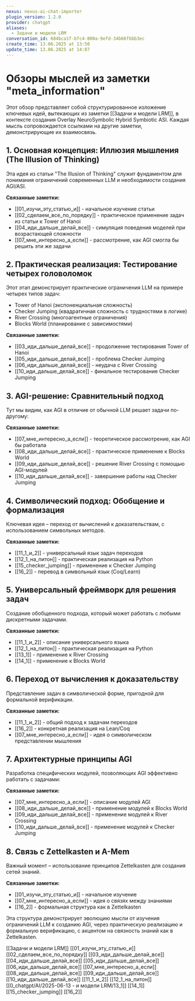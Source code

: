 ```yaml
---
nexus: nexus-ai-chat-importer
plugin_version: 1.2.0
provider: chatgpt
aliases:
  - Задачи и модели LRM
conversation_id: 684bca1f-bfc4-800a-9efd-34b66fbbb3ec
create_time: 13.06.2025 at 13:50
update_time: 13.06.2025 at 14:07
---
```

# Обзоры мыслей из заметки "meta_information"

Этот обзор представляет собой структурированное изложение ключевых идей, вытекающих из заметки [[Задачи и модели LRM]], в контексте создания Overlay NeuroSymbolic Hybrid Symbiotic ASI. Каждая мысль сопровождается ссылками на другие заметки, демонстрирующие их взаимосвязь.

## 1. Основная концепция: Иллюзия мышления (The Illusion of Thinking)

Эта идея из статьи "The Illusion of Thinking" служит фундаментом для понимания ограничений современных LLM и необходимости создания AGI/ASI.

**Связанные заметки:**
- [[01_изучи_эту_статью_и]] - начальное изучение статьи
- [[02_сделаем_все_по_порядку]] - практическое применение задач из статьи к Tower of Hanoi
- [[04_иди_дальше_делай_все]] - симуляция поведения моделей при возрастающей сложности
- [[07_мне_интересно_а_если]] - рассмотрение, как AGI смогла бы решить эти же задачи

## 2. Практическая реализация: Тестирование четырех головоломок

Этот этап демонстрирует практические ограничения LLM на примере четырех типов задач:

- Tower of Hanoi (экспоненциальная сложность)
- Checker Jumping (квадратичная сложность с трудностями в логике)
- River Crossing (многоагентные ограничения)
- Blocks World (планирование с зависимостями)

**Связанные заметки:**
- [[03_иди_дальше_делай_все]] - продолжение тестирования Tower of Hanoi
- [[05_иди_дальше_делай_все]] - проблема Checker Jumping
- [[06_иди_дальше_делай_все]] - неудача с River Crossing
- [[10_иди_дальше_делай_все]] - финальное тестирование Checker Jumping

## 3. AGI-решение: Сравнительный подход

Тут мы видим, как AGI в отличие от обычной LLM решает задачи по-другому:

**Связанные заметки:**
- [[07_мне_интересно_а_если]] - теоретическое рассмотрение, как AGI бы работала
- [[08_иди_дальше_делай_все]] - практическое применение к Blocks World
- [[09_иди_дальше_делай_все]] - решение River Crossing с помощью AGI-модулей
- [[10_иди_дальше_делай_все]] - завершение работы над Checker Jumping

## 4. Символический подход: Обобщение и формализация

Ключевая идея – переход от вычислений к доказательствам, с использованием символьных методов.

**Связанные заметки:**
- [[11_1_и_2]] - универсальный язык задач переходов
- [[12_1_на_питон]] - практическая реализация на Python
- [[15_checker_jumping]] - применение к Checker Jumping
- [[16_2]] - перевод в символьный язык (Coq/Learn)

## 5. Универсальный фреймворк для решения задач

Создание обобщенного подхода, который может работать с любыми дискретными задачами.

**Связанные заметки:**
- [[11_1_и_2]] - описание универсального языка
- [[12_1_на_питон]] - практическая реализация на Python
- [[13_1]] - применение к River Crossing
- [[14_1]] - применение к Blocks World

## 6. Переход от вычисления к доказательству

Представление задач в символической форме, пригодной для формальной верификации.

**Связанные заметки:**
- [[11_1_и_2]] - общий подход к задачам переходов
- [[16_2]] - конкретная реализация на Lean/Coq
- [[07_мне_интересно_а_если]] - идея о символическом представлении мышления

## 7. Архитектурные принципы AGI

Разработка специфических модулей, позволяющих AGI эффективно работать с задачами:

**Связанные заметки:**
- [[07_мне_интересно_а_если]] - описание модулей AGI
- [[08_иди_дальше_делай_все]] - применение модулей к Blocks World
- [[09_иди_дальше_делай_все]] - применение модулей к River Crossing
- [[10_иди_дальше_делай_все]] - применение модулей к Checker Jumping

## 8. Связь с Zettelkasten и A-Mem

Важный момент – использование принципов Zettelkasten для создания сетей знаний.

**Связанные заметки:**
- [[01_изучи_эту_статью_и]] - начальное изучение
- [[07_мне_интересно_а_если]] - идея о связях между знаниями
- [[16_2]] - формальная структура как в Zettelkasten

Эта структура демонстрирует эволюцию мысли от изучения ограничений LLM к созданию AGI, через практическую реализацию и формальную верификацию, с акцентом на связность знаний как в Zettelkasten.

[[Задачи и модели LRM]]
[[01_изучи_эту_статью_и]]
[[02_сделаем_все_по_порядку]]
[[03_иди_дальше_делай_все]]
[[04_иди_дальше_делай_все]]
[[05_иди_дальше_делай_все]]
[[06_иди_дальше_делай_все]]
[[07_мне_интересно_а_если]]
[[08_иди_дальше_делай_все]]
[[09_иди_дальше_делай_все]]
[[10_иди_дальше_делай_все]]
[[11_1_и_2]]
[[12_1_на_питон]]
[[0_chatgpt/AI/2025-06-13 - и модели LRM/13_1]]
[[14_1]]
[[15_checker_jumping]]
[[16_2]]
